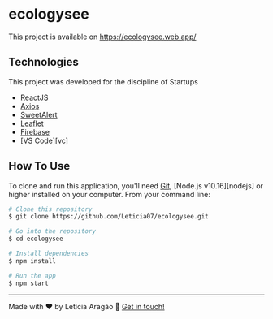 # ecologysee

This project is available on https://ecologysee.web.app/

## Technologies

This project was developed for the discipline of Startups

- [ReactJS](https://reactjs.org/)
- [Axios](https://github.com/axios/axios)
- [SweetAlert](https://sweetalert.js.org/)
- [Leaflet](https://leafletjs.com/)
- [Firebase](https://firebase.google.com/)
- [VS Code][vc]

## How To Use

To clone and run this application, you'll need [Git](https://git-scm.com), [Node.js v10.16][nodejs] or higher installed on your computer. From your command line:

```bash
# Clone this repository
$ git clone https://github.com/Leticia07/ecologysee.git

# Go into the repository
$ cd ecologysee

# Install dependencies
$ npm install

# Run the app
$ npm start

```

---
Made with ♥ by Letícia Aragão :wave: [Get in touch!](https://www.linkedin.com/in/leticiaaragao/)

